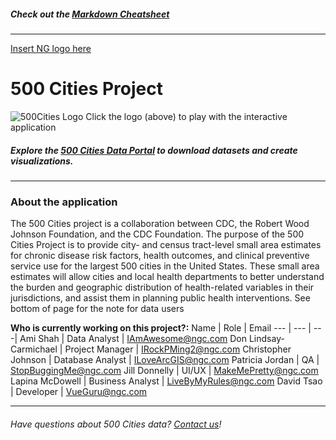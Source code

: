 ##### Check out the [Markdown Cheatsheet](https://github.com/adam-p/markdown-here/wiki/Markdown-Cheatsheet)
---
[Insert NG logo here](https://www.northropgrumman.com)

# 500 Cities Project

![500Cities Logo](https://www.cdc.gov/500cities/images/500-cities-logo.png)
Click the logo (above) to play with the interactive application  
##### Explore the [500 Cities Data Portal](https://chronicdata.cdc.gov/browse?category=500+Cities) to download datasets and create visualizations.
___
### About the application 
The 500 Cities project is a collaboration between CDC, the Robert Wood Johnson Foundation, and the CDC Foundation. The purpose of the 500 Cities Project is to provide city- and census tract-level small area estimates for chronic disease risk factors, health outcomes, and clinical preventive service use for the largest 500 cities in the United States. These small area estimates will allow cities and local health departments to better understand the burden and geographic distribution of health-related variables in their jurisdictions, and assist them in planning public health interventions. See bottom of page for the note for data users

**Who is currently working on this project?:**
 Name | Role | Email
--- | --- | ---|
Ami Shah | Data Analyst | IAmAwesome@ngc.com
Don Lindsay-Carmichael | Project Manager | IRockPMing2@ngc.com
Christopher Johnson | Database Analyst | ILoveArcGIS@ngc.com
Patricia Jordan | QA | StopBuggingMe@ngc.com
Jill Donnelly | UI/UX | MakeMePretty@ngc.com
Lapina McDowell | Business Analyst | LiveByMyRules@ngc.com
David Tsao | Developer | VueGuru@ngc.com
___

###### Have questions about 500 Cities data? [Contact us](mailto:500cities@cdc.gov)!